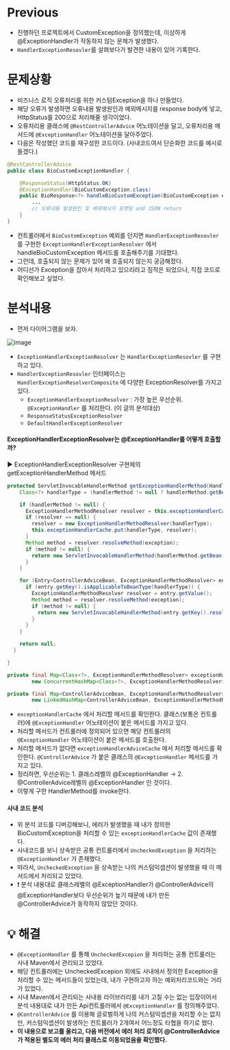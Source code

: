 # Previous
* 진행하던 프로젝트에서 CustomException을 정의했는데, 이상하게 @ExceptionHandler가 작동하지 않는 문제가 발생했다.
* `HandlerExceptionResovler`를 살펴보다가 발견한 내용이 있어 기록한다.

# 문제상황
* 비즈니스 로직 오류처리를 위한 커스텀Exception을 하나 만들었다.
* 해당 오류가 발생하면 오류내용 발생원인과 예외메시지를 response body에 넣고, HttpStatus를 200으로 처리해줄 생각이었다.
* 오류처리용 클래스에 `@RestControllerAdvice` 어노테이션을 달고, 오류처리용 메서드에 `@ExceptionHandler` 어노테이션을 달아주었다.
* 다음은 작성했던 코드를 재구성한 코드이다. (사내코드여서 단순화한 코드를 예시로 들겠다.)
```java
@RestControllerAdvice
public class BioCustomExceptionHandler {

    @ResponseStatus(HttpStatus.OK)
    @ExceptionHandler(BioCustomException.class)
    public BioResponse<?> handleBioCustomException(BioCustomException e) {
        ...
        // 오류내용 발생원인 및 예외메시지 포맷팅 and JSON return
    }
}
```
* 컨트롤러에서 `BioCustomException` 예외를 던지면 `HandlerExceptionResovler`를 구현한 `ExceptionHandlerExceptionResolver` 에서 handleBioCustomException 메서드를 호출해주기를 기대했다.
* 그런데, 호출되지 않는 문제가 있어 왜 호출되지 않는지 궁금해졌다.
* 어디선가 Exception을 잡아서 처리하고 있으리라고 짐작은 되었으나, 직접 코드로 확인해보고 싶었다.

# 분석내용
* 먼저 다이어그램을 보자.

![image](https://github.com/shin-je-woo/TIL/assets/39439576/c65c72bf-7fb8-487f-9f2b-9469e940e71e)
* `ExceptionHandlerExceptionResolver` 는 `HandlerExceptionResovler` 를 구현하고 있다.
* `HandlerExceptionResovler` 인터페이스는 `HandlerExceptionResolverComposite` 에 다양한 ExceptionResolver를 가지고 있다.
  * `ExceptionHandlerExceptionResolver` : 가장 높은 우선순위. `@ExceptionHandler` 를 처리한다. (이 글의 분석대상)
  * `ResponseStatusExceptionResolver`
  * `DefaultHandlerExceptionResolver`

#### ExceptionHandlerExceptionResolver는 @ExceptionHandler를 어떻게 호출할까?
▶️ ExceptionHandlerExceptionResolver 구현체의 getExceptionHandlerMethod 메서드
```java
protected ServletInvocableHandlerMethod getExceptionHandlerMethod(HandlerMethod handlerMethod, Exception exception) {
    Class<?> handlerType = (handlerMethod != null ? handlerMethod.getBeanType() : null);

    if (handlerMethod != null) {
      ExceptionHandlerMethodResolver resolver = this.exceptionHandlerCache.get(handlerType);
      if (resolver == null) {
        resolver = new ExceptionHandlerMethodResolver(handlerType);
        this.exceptionHandlerCache.put(handlerType, resolver);
      }
      Method method = resolver.resolveMethod(exception);
      if (method != null) {
        return new ServletInvocableHandlerMethod(handlerMethod.getBean(), method);
      }
    }

    for (Entry<ControllerAdviceBean, ExceptionHandlerMethodResolver> entry : this.exceptionHandlerAdviceCache.entrySet()) {
      if (entry.getKey().isApplicableToBeanType(handlerType)) {
        ExceptionHandlerMethodResolver resolver = entry.getValue();
        Method method = resolver.resolveMethod(exception);
        if (method != null) {
          return new ServletInvocableHandlerMethod(entry.getKey().resolveBean(), method);
        }
      }
    }

    return null;
  }

}
```
```java
private final Map<Class<?>, ExceptionHandlerMethodResolver> exceptionHandlerCache =
        new ConcurrentHashMap<Class<?>, ExceptionHandlerMethodResolver>(64);

private final Map<ControllerAdviceBean, ExceptionHandlerMethodResolver> exceptionHandlerAdviceCache =
        new LinkedHashMap<ControllerAdviceBean, ExceptionHandlerMethodResolver>();
```
* `exceptionHandlerCache` 에서 처리할 메서드를 확인한다. 클래스(보통은 컨트롤러)에 `@ExceptionHandler` 어노테이션이 붙은 메서드를 가지고 있다.
* 처리할 메서드가 컨트롤러에 정의되어 있으면 해당 컨트롤러의 `@ExceptionHandler` 어노테이션이 붙은 메서드를 호출한다.
* 처리할 메서드가 없다면 `exceptionHandlerAdviceCache` 에서 처리할 메서드를 확인한다. `@ControllerAdvice` 가 붙은 클래스의 `@ExceptionHandler` 메서드를 가지고 있다.
* 정리하면, 우선순위는 1. 클래스레벨의 @ExceptionHandler -> 2. @ControllerAdvice레벨의 @ExceptionHandler 인 것이다.
* 이렇게 구한 HandlerMethod를 invoke한다.

#### 사내 코드 분석
* 위 분석 코드를 디버깅해보니, 에러가 발생했을 때 내가 정의한 BioCustomException을 처리할 수 있는 `exceptionHandlerCache` 값이 존재했다.
* 사내코드를 보니 상속받은 공통 컨트롤러에서 `UncheckedException` 을 처리하는 `@ExceptionHandler` 가 존재했다.
* 따라서, `UncheckedException` 을 상속받는 나의 커스텀익셉션이 발생했을 때 이 메서드에서 처리되고 있었다.
* ❗ 분석 내용대로 클래스레벨의 @ExceptionHandler가 @ControllerAdvice의 @ExceptionHandler보다 우선순위가 높기 때문에 내가 만든 @ControllerAdvice가 동작하지 않았던 것이다.

# 💡 해결
* `@ExceptionHandler` 를 통해 `UncheckedExcepion` 을 처리하는 공통 컨트롤러는 사내 Maven에서 관리되고 있었다.
* 해당 컨트롤러에는 UncheckedExcepion 외에도 사내에서 정의한 Exception을 처리할 수 있는 메서드들이 있었는데, 내가 구현하고자 하는 예외처리코드와는 거리가 있었다.
* 사내 Maven에서 관리되는 사내용 라이브러리를 내가 고칠 수는 없는 입장이어서 분석 내용대로 내가 만든 Api컨트롤러에서 `@ExceptionHandler` 를 정의해주었다.
* `@ControllerAdvice` 를 이용해 글로벌하게 나의 커스텀익셉션을 처리할 수는 없지만, 커스텀익셉션이 발생하는 컨트롤러가 2개여서 어느정도 타협을 하기로 했다.
* **이 내용으로 보고를 올리고, 다음 버전에서 에러 처리 로직이 @ControllerAdvice가 적용된 별도의 에러 처리 클래스로 이동되었음을 확인했다.**
